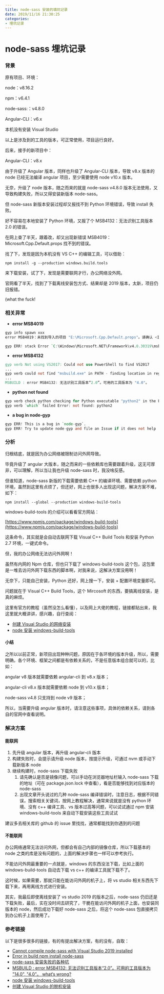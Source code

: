 ```yaml
---
title: node-sass 安装的填坑记录
date: 2019/11/16 21:30:25
categories:
- 埋坑记录
---
```


# node-sass 埋坑记录

### 背景

原有项目、环境：

node：v8.16.2

npm：v6.4.1

node-sass:：v4.8.0

Angular-CLI：v6.x

本机没有安装 Visual Studio

以上是涉及到的工具的版本，可正常使用，项目运行良好。



后来，接手的新项目中：

Angular-CLI：v8.x

由于升级了 Angular 版本，同样也升级了 Angular-CLI 版本，导致 v8.x 版本的 node 已经无法编译 angular 项目，至少需要使用 node v10.x 版本。

无奈，升级了 node 版本，随之而来的就是 node-sass v4.8.0 版本无法使用，又导致构建失败，所以又得安装新版本 node-sass。

但 node-sass 新版本安装过程却又报找不到 Python 环境错误，导致 install 失败。

好不容易在本地安装了 Python 环境，又报了个 MSB4132：无法识别工具版本 2.0 的错误。

在网上查了半天，跟着改，却又出现新错误 MSB4019：Microsoft.Cpp.Default.props 找不到的错误。

找了下，发现是因为本机没有 VS C++ 的编辑工具，可以借助：

`npm install -g --production windows.build.tools` 

来下载安装，试了下，发现是需要联网才行，办公网络没外网。

官网看了半天，找到了下载离线安装包方式、结果却是 2019 版本，太新，项目仍旧报错。

(what the fuck!

### 相关异常

- **error MSB4019**

```verilog
gyp info spawn xxx
error MSB4019：未找到导入的项目 "E:\Microsoft.Cpp.Default.props"。请确认 <Import> 声明中的路径正确，且磁盘上存在该文件

gyp ERR! stack Error `C:\Windows\Microsoft.NET\Framework\v4.0.30319\msbuild.exe` failed with exit code: 1
```

- **error MSB4132**

```verilog
gyp verb Not using VS2017: Could not use PowerShell to find VS2017
...
gyp verb could not find "msbuild.exe" in PATH - finding location in registry
...
MSBUILD : error MSB4132: 无法识别工具版本“2.0”。可用的工具版本为 "4.0"。
```

- **python not found**

```verilog
gyp verb check python checking for Python executable "python2" in the PATH
gyp verb `which` failed Error: not found: python2
```

- **a bug in node-gyp**

```verilog
gyp ERR! This is a bug in `node-gyp`.
gyp ERR! Try to update node-gyp and file an Issue if it does not help
```

### 分析

归根结底，就是因为办公网络被限制访问外网导致。

毕竟升级了 angular 大版本，随之而来的一些依赖库也需要跟着升级，这无可厚非，可以理解，所以当让我也升级 node-sass 时，我没啥反感。

但谁知道，node-sass 新版的下载需要依赖 C++ 的编译环境、需要依赖 python 环境，虽然到这里有点烦了，但还好，网上也很多人出现这问题，解决方案不难，如下：

```
npm install --global --production windows-build-tools 
```

windows-build-tools 的介绍可以看看官方网站：

[https://www.npmjs.com/package/windows-build-tools](https://www.npmjs.com/package/windows-build-tools)

这条命令，其实就是会自动去联网下载 Visual C++ Build Tools 和安装 Python 2.7 环境，一键式命令。

但，我的办公网络无法访问外网啊！

虽然有内网的 Npm 仓库，但也只下载了 windows-build-tools 这个包，这包里是一堆去访问外网下载东西的脚本啊，对我来说，这解决方案没用啊！

无奈下，只能自己安装，Python 还好，网上搜一下，安装 + 配置环境变量即可。

问题就在于 Visual C++ Build Tools，这个 Mircosoft 的东西，要搞离线安装，是真的麻烦。

这里有官方的教程（虽然没怎么看懂），以及网上大佬的教程，链接都贴出来，我这里就大概讲讲，感兴趣，自行查阅：

- [创建 Visual Studio 的网络安装](https://docs.microsoft.com/zh-cn/visualstudio/install/create-a-network-installation-of-visual-studio?view=vs-2019)
- [node 安装 windows-build-tools](https://feidao-edu.gitee.io/dingzk/201811291736)

#### 小结

之所以以前正常，新项目出现种种问题，原因在于各环境的版本升级，所以，需要明确，各个环境、框架之间都是有依赖关系的，不是任意版本组合就可以的，比如：

angular v8 版本就需要依赖 angular-cli 到 v8.x 版本；

angular-cli v8.x 版本就需要依赖 node 到 v10.x 版本；

node-sass v4.8 只支持到 node v9 版本；

所以，当需要升级 angular 版本时，请注意这些事项，具体的依赖关系，请到各自的官网中查看说明。

### 解决方案

#### 能联网

1. 先升级 angular 版本，再升级 angular-cli 版本
2. 构建失败时，会提示请升级 node 版本，按提示升级，可通过 nvm 或手动下载新版本 node
3. 继续构建时，node-sass 下载失败
   1. 请先确认是否是镜像问题，可以手动在浏览器地址栏输入 node-sass 下载的地址（可在 package.json.lock 中查看），看是否能够找到对应版本的 node-sass
   2. 出现文章开头说过的几种 node-sass 编译错误时，注意日志，根据不同错误，搜索相关关键词，按网上教程解决，通常来说就是没有 python 环境、没有 c++ 编译工具、vs 版本过高等问题，可以试试通过 npm 安装 windows-build-tools 来自动下载安装这些工具试试

建议多去相关库的 github 的 issue 里找找，通常都能找到你遇到的问题

#### 不能联网

办公网络通常无法访问外网，但都会有自己内部的镜像仓库，所以下载基本的 node 之类的库是没有问题的，上面的解决步骤也一样可以参考执行。

不能访问外网最重要的一点就是，windows 的东西没法下载，比如上面的 windows-build-tools 自动去下载 vs c++ 的编译工具就下载不了。

这时候，如果需要，那就只能在能访问外网的机子上，将 vs studio 相关东西先下载下来，再用离线方式进行安装。

其实，我最后即使离线安装了 vs studio 2019 的版本之后，node-sass 仍旧还是下载失败，最后，实在没时间去研究了，干脆在能访问外网的机子上面，也安装同版本的 node，然后成功下载好 node-sass 之后，将这个 node-sass 包直接拷贝到办公机子上面使用了。

### 参考链接

以下是很多很多的链接，有的有提出解决方案，有的没有，自取：

- [Cannot compile node-sass with Visual Studio 2019 installed](https://github.com/sass/node-sass/issues/2700)
- [Error in build npm install node-sass](https://github.com/nodejs/node-gyp/issues/1960)
- [node-sass 安装失败的各种坑](https://www.jianshu.com/p/92afe92db99f)
- [MSBUILD : error MSB4132: 无法识别工具版本“2.0”。可用的工具版本为 "14.0", "4.0"。 what‘s wrong?](https://github.com/mapbox/node-sqlite3/issues/548)
- [node 安装 windows-build-tools](https://feidao-edu.gitee.io/dingzk/201811291736)
- [创建 Visual Studio 的脱机安装](https://docs.microsoft.com/zh-cn/visualstudio/install/create-an-offline-installation-of-visual-studio?view=vs-2019#use-the-command-line-to-create-a-local-cache)